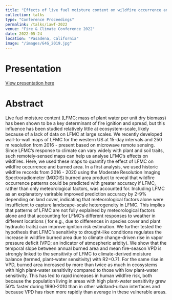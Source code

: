 ```yaml
---
title: "Effects of live fuel moisture content on wildfire occurrence and area"
collection: talks
type: "Conference Proceedings"
permalink: /talks/iawf-2022
venue: "Fire & Climate Conference 2022"
date: 2022-05-24
location: "Pasadena, California"
image: "/images/G4G_2019.jpg"
---
```


# Presentation

<a href="https://www.dropbox.com/s/5gbp20wps6ass2n/fire_and_climate_conference.pptx?dl=0" target="_blank">View presentation here</a>

# Abstract

Live fuel moisture content (LFMC; mass of plant water per unit dry biomass) has been shown to be a key determinant of fire ignition and spread, but this influence has been studied relatively little at ecosystem-scale, likely because of a lack of data on LFMC at large scales. We recently developed wall-to-wall maps of LFMC for the western US at 15-day intervals and 250 m resolution from 2016 - present based on microwave remote sensing. Since LFMC’s response to climate can vary widely with plant and soil traits, such remotely-sensed maps can help us analyse LFMC’s effects on wildfires. Here, we used these maps to quantify the effect of LFMC on wildfire occurrence and burned area. In a first analysis, we used historic wildfire records from 2016 - 2020 using the Moderate Resolution Imaging Spectroradiometer (MODIS) burned area product to reveal that wildfire occurrence patterns could be predicted with greater accuracy if LFMC, rather than only meteorological factors, was accounted for. Including LFMC as an explanatory varirable improved prediction accuracy by 2-9% depending on land cover, indicating that meteorological factors alone were insufficient to capture landscape-scale heterogeneity in LFMC. This implies that patterns of LFMC are not fully explained by meteorological factors alone and that accounting for LFMC’s different responses to weather in different locations ( for e.g., due to differences in species cover and plant hydraulic traits) can improve ignition risk estimation. We further tested the hypothesis that LFMC’s sensitivity to drought-like conditions regulates the increase in wildfire burned area due to climate change-driven rise in vapor pressure deficit (VPD; an indicator of atmospheric aridity). We show that the temporal slope between annual burned area and mean fire-season VPD is strongly linked to the sensitivity of LFMC to climate-derived moisture balance (termed, plant-water sensitivity) with R2=0.71. For the same rise in VPD, burned area increased by more than twice as much in ecosystems with high plant-water sensitivity compared to those with low plant-water sensitivity. This has led to rapid increases in human wildfire risk, both because the population living in areas with high plant-water sensitivity grew 50% faster during 1990-2010 than in other wildland-urban interfaces and because VPD has risen more rapidly than average in these vulnerable areas.
